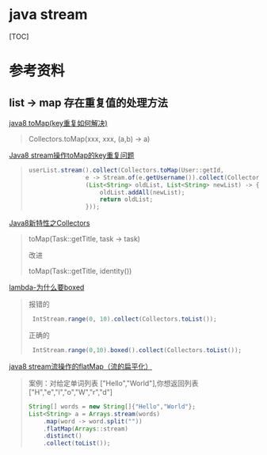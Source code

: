 # java stream

[TOC]

# 参考资料

## list -> map 存在重复值的处理方法

[java8 toMap(key重复如何解决)](https://blog.csdn.net/qq_32002237/article/details/78580254)

> Collectors.toMap(xxx, xxx, (a,b) -> a)

[Java8 stream操作toMap的key重复问题](https://my.oschina.net/u/3725073/blog/1807970/)

> ```java
> userList.stream().collect(Collectors.toMap(User::getId,
>                 e -> Stream.of(e.getUsername()).collect(Collectors.toList()),
>                 (List<String> oldList, List<String> newList) -> {
>                     oldList.addAll(newList);
>                     return oldList;
>                 }));
> ```

[Java8新特性之Collectors](https://blog.csdn.net/u013291394/article/details/52662761)

> toMap(Task::getTitle, task -> task)
>
> 改进 
>
> toMap(Task::getTitle, identity())

[lambda-为什么要boxed](https://blog.csdn.net/u014041227/article/details/70544949)

> 报错的
>
> ```java
>  IntStream.range(0, 10).collect(Collectors.toList());
> ```
>
> 正确的
>
> ```java
>  IntStream.range(0,10).boxed().collect(Collectors.toList());
> ```

[java8 stream流操作的flatMap（流的扁平化）](https://blog.csdn.net/Mark_Chao/article/details/80810030)

> 案例：对给定单词列表 ["Hello","World"],你想返回列表["H","e","l","o","W","r","d"]
>
> ```java
> String[] words = new String[]{"Hello","World"};
> List<String> a = Arrays.stream(words)
>     .map(word -> word.split(""))
>     .flatMap(Arrays::stream)
>     .distinct()
>     .collect(toList());
> ```